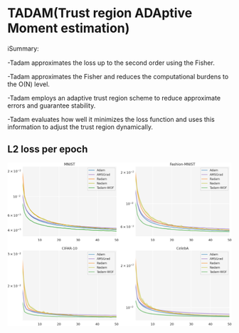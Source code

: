 # TADAM(Trust region ADAptive Moment estimation)


ℹ️Summary:

-Tadam approximates the loss up to the second order using the Fisher.

-Tadam approximates the Fisher and reduces the computational burdens to the O(N) level.

-Tadam employs an adaptive trust region scheme to reduce approximate errors and guarantee stability. 

-Tadam evaluates how well it minimizes the loss function and uses this information to adjust the trust region dynamically.

## L2 loss per epoch

![L2 loss per epoch](/images/loss_mse_step.png)
